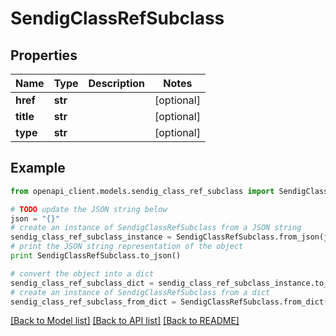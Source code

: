 # SendigClassRefSubclass


## Properties
Name | Type | Description | Notes
------------ | ------------- | ------------- | -------------
**href** | **str** |  | [optional] 
**title** | **str** |  | [optional] 
**type** | **str** |  | [optional] 

## Example

```python
from openapi_client.models.sendig_class_ref_subclass import SendigClassRefSubclass

# TODO update the JSON string below
json = "{}"
# create an instance of SendigClassRefSubclass from a JSON string
sendig_class_ref_subclass_instance = SendigClassRefSubclass.from_json(json)
# print the JSON string representation of the object
print SendigClassRefSubclass.to_json()

# convert the object into a dict
sendig_class_ref_subclass_dict = sendig_class_ref_subclass_instance.to_dict()
# create an instance of SendigClassRefSubclass from a dict
sendig_class_ref_subclass_from_dict = SendigClassRefSubclass.from_dict(sendig_class_ref_subclass_dict)
```
[[Back to Model list]](../README.md#documentation-for-models) [[Back to API list]](../README.md#documentation-for-api-endpoints) [[Back to README]](../README.md)


